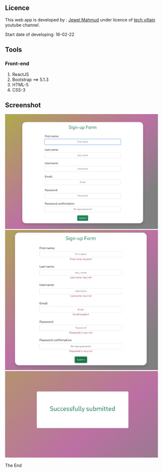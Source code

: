 ﻿
## Licence
This web app is developed by : [Jewel Mahmud](https://mahmudjewel.herokuapp.com/
) under licence of [tech villain](https://www.youtube.com/channel/UCJCdq7lWqB7M5b16UatoTEw) youtube channel.

Start date of developing: 16-02-22
## Tools
### Front-end
1. ReactJS
2. Bootstrap ==> 5.1.3
3. HTML-5
4. CSS-3

## Screenshot
![home page](https://github.com/MahmudJewel/react-custom-form-validation/blob/main/screenshot/signup.jpg)
![home page](https://github.com/MahmudJewel/react-custom-form-validation/blob/main/screenshot/signup2.jpg)
![home page](https://github.com/MahmudJewel/react-custom-form-validation/blob/main/screenshot/signup3.jpg)


The End


